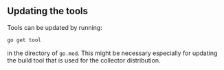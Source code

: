 ## Updating the tools

Tools can be updated by running:
```bash
go get tool
```
in the directory of `go.mod`. This might be necessary especially for updating the build tool that is used for the collector distribution.
